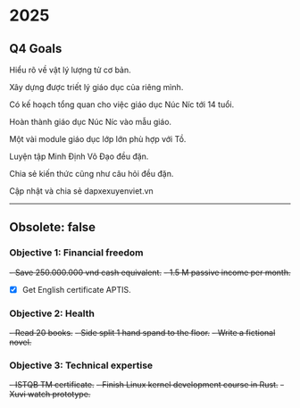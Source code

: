 # 2025

## Q4 Goals

Hiểu rõ về vật lý lượng tử cơ bản.

Xây dựng được triết lý giáo dục của riêng mình.

Có kế hoạch tổng quan cho việc giáo dục Núc Níc tới 14 tuổi.

Hoàn thành giáo dục Núc Níc vào mẫu giáo.

Một vài module giáo dục lớp lớn phù hợp với Tồ.

Luyện tập Minh Định Võ Đạo đều đặn.

Chia sẻ kiến thức cũng như câu hỏi đều đặn.

Cập nhật và chia sẻ dapxexuyenviet.vn

---

## Obsolete: false

### Objective 1: Financial freedom

~~- Save 250.000.000 vnd cash equivalent.~~
~~- 1.5 M passive income per month.~~

- [x] Get English certificate APTIS.

### Objective 2: Health

~~- Read 20 books.~~
~~- Side split 1 hand spand to the floor.~~
~~- Write a fictional novel.~~

### Objective 3: Technical expertise

~~- ISTQB TM certificate.~~
~~- Finish Linux kernel development course in Rust.~~
~~- Xuvi watch prototype.~~
